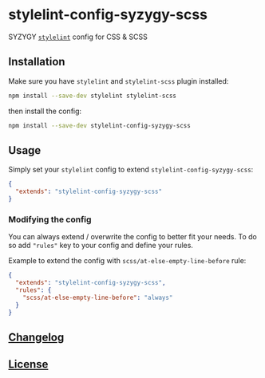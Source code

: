 # stylelint-config-syzygy-scss
SYZYGY [`stylelint`](https://github.com/stylelint/stylelint) config for CSS & SCSS 

## Installation

Make sure you have `stylelint` and `stylelint-scss` plugin installed:
```bash
npm install --save-dev stylelint stylelint-scss
```

then install the config:
```bash
npm install --save-dev stylelint-config-syzygy-scss
```

## Usage

Simply set your `stylelint` config to extend `stylelint-config-syzygy-scss`:

```json
{
  "extends": "stylelint-config-syzygy-scss"
}
```

### Modifying the config

You can always extend / overwrite the config to better fit your needs.
To do so add `"rules"` key to your config and define your rules.

Example to extend the config with `scss/at-else-empty-line-before` rule:

```json
{
  "extends": "stylelint-config-syzygy-scss",
  "rules": {
    "scss/at-else-empty-line-before": "always"
  }
}
```

## [Changelog](CHANGELOG.md)

## [License](LICENSE)
